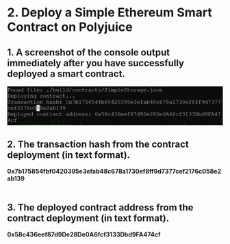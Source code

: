 # 2. Deploy a Simple Ethereum Smart Contract on Polyjuice</h2>



## 1. A screenshot of the console output immediately after you have successfully deployed a smart contract.
![](1.png)


## 2. The transaction hash from the contract deployment (in text format).

  <b>0x7b175854fbf0420395e3efab48c678a1730ef8ff9d7377cef2176c058e2ab139</b> <br><br>   
   
## 3. The deployed contract address from the contract deployment (in text format).

<b>0x58c436eef87d9De28De0A6fcf3133Dbd9FA474cf</b>
